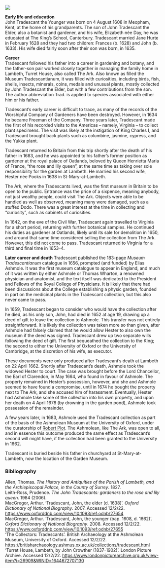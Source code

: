 <a href="https://www.kent-maps.online"><img src="https://kent-map.github.io/mdpress/juncture/ve-button.png"></a>

<param ve-config title="John Tradescant the Younger (1608 – 1662)" author="Dominique Gracia and Hannah" layout="vtl" banner="https://raw.githubusercontent.com/kent-map/images/main/banners/17c.jpg">

<param ve-entity eid="Q3133261" aliases="Meopham">
<param ve-entity eid="Q1701960" aliases="John Tradescant the Younger">
<param ve-entity eid="Q1375506" aliases="John Tradescant the Elder">
<param ve-entity eid="Q34433" aliases="University of Oxford">
<param ve-entity eid="Q636400" aliases="Ashmolean Museum">
<param ve-entity eid="Q29303" aliases="Canterbury">
<param ve-entity eid="Q3360332" aliases="King’s School">
<param ve-entity eid="Q35794" aliases="University of Cambridge">
<param ve-entity eid="Q16003969" aliases="Royal College of Physicians">
<param ve-entity eid="Q81506" aliases="King Charles I">
<param ve-entity eid="Q80330" aliases="Civil War">
<param ve-entity eid="Q15221398" aliases="Garden Museum">
<param ve-entity eid="Q17552830" aliases="St-Mary-at-Lambeth">
<param ve-entity eid="Q17015812" aliases="Worshipful Company of Gardeners">
<param ve-entity eid="Q1370" aliases="Virginia">
<param ve-entity eid="Q848615" aliases="Henrietta Maria of France">
<param ve-entity eid="Q2008622" aliases="Oatlands">
<param ve-entity eid="Q2499418" aliases="Thomas Wharton">
<param ve-entity eid="Q471406" aliases="Ashmole">
<param ve-entity eid="Q217217" aliases="Lord Chancellor">
<param ve-entity eid="Q335173" aliases="Earl of Clarendon">

**Early life and education**   
John Tradescant the Younger was born on 4 August 1608 in Meopham, Kent, at the home of his grandparents. The son of John Tradescant the Elder, also a botanist and gardener, and his wife, Elizabeth née Day, he was educated at The King’s School, Canterbury. Tradescant married Jane Hurte in February 1628 and they had two children: Frances (b. 1628) and John (b. 1633). His wife died fairly soon after their son was born, in 1635.
<param ve-image url="https://upload.wikimedia.org/wikipedia/commons/4/46/John_Tradescant_the_Younger.jpg?20071209122527" label="John Tradescant the Younger, unknown artist, painted 1652" attribution="Public domain, via Wikimedia Commons">
<param ve-image url="https://upload.wikimedia.org/wikipedia/commons/5/57/John_Tradescant_the_elder.jpg?20190619065813" label="John Tradescant the Elder, attributed to Cornelis de Neve, 1638-1665" attribution="Public domain, via Wikimedia Commons">
<param ve-map center="Q3133261" zoom="10">

**Career**   
Tradescant followed his father into a career in gardening and botany, and the father-son pair worked closely together in managing the family home in Lambeth, Turret House, also called The Ark. Also known as filled the Museum Tradescantianum, it was filled with curiosities, including birds, fish, shells, insects, minerals, coins, medals and unusual plants, mostly collected by John Tradescant the Elder, but with a few contributions from the son. The author abbreviation Trad. is applied to species associated with either him or his father.
<param ve-image url="https://upload.wikimedia.org/wikipedia/commons/thumb/4/40/Tradescant%27s_Ark.jpg/1600px-Tradescant%27s_Ark.jpg?20140331201243" label="The Ark, Lambeth, depicted in Thomas Allen’s "The History and Antiquities of the Parish of Lambeth, and the Archiepiscopal Palace, in the County of Surrey" (1827)" attribution="Public domain, via Wikimedia Commons">
<param ve-map center="51.47855067478189, -0.12226579754576553" zoom="10">

Tradescant’s early career is difficult to trace, as many of the records of the Worshipful Company of Gardeners have been destroyed. However, in 1634 he became Freeman of the Company. Three years later, Tradescant made the first of his recorded visits to the Americas – namely, Virginia – to collect plant specimens. The visit was likely at the instigation of King Charles I, and Tradescant brought back plants such as columbine, jasmine, cypress, and the Yukka plant.
<param ve-map center="Q1370" zoom="4">

Tradescant returned to Britain from this trip shortly after the death of his father in 1683, and he was appointed to his father’s former position as gardener at the royal palace of Oatlands, beloved by Queen Henrietta Maria of France, “the rose and lily queen”, at the same time as taking over sole responsibility for the garden at Lambeth. He married his second wife, Hester née Pooks in 1638 in St-Mary-at-Lambeth.
<param ve-image url="https://upload.wikimedia.org/wikipedia/commons/7/74/Palace_-_Oatlands.jpg?20070528194556" label="Oatlands Palace, c. 17th century" attribution="Public domain, via Wikimedia Commons">
<param ve-image url="https://upload.wikimedia.org/wikipedia/commons/thumb/d/d0/HenriettaMariaofFrance03.jpg/944px-HenriettaMariaofFrance03.jpg?20190914200701" label="Henrietta Maria of France, 1632, by Anthony van Dyck" attribution="Public domain, via Wikimedia Commons">
<param ve-map center="Q2008622" zoom="10">

The Ark, where the Tradescants lived, was the first museum in Britain to be open to the public. Entrance was the price of a sixpence, meaning anybody, not just wealthy people, could visit The Ark. Objects were able to be handled as well as observed, meaning many were damaged, such as a stuffed Dodo. There was a great interest at the time in collecting and “curiosity”, such as cabinets of curiosities.
<param ve-image url="https://upload.wikimedia.org/wikipedia/commons/f/fd/3_Dodos.jpg?20181124193128" label="Three Dodos, from Richard Owen’s "Memoir of the Dodo" (1866)" attribution="Public domain, via Wikimedia Commons">

In 1642, on the eve of the Civil War, Tradescant again travelled to Virginia for a short period, returning with further botanical samples. He continued his duties as gardener at Oatlands, likely until its sale for demolition in 1650, and around that same time considered selling the collection from The Ark. However, this did not come to pass. Tradescant returned to Virginia for a third and final time in 1653–4.
<param ve-map center="Q1370" zoom="4">

**Later career and death**
Tradescant published the 183-page _Museum Tradescantianum_ catalogue in 1656, prompted (and funded) by Elias Ashmole. It was the first museum catalogue to appear in England, and much of it was written by either Ashmole or Thomas Wharton, a renowned physician and anatomist, and the text itself was dedicated to the President and Fellows of the Royal College of Physicians. It is likely that there had been discussions about the College establishing a physic garden, founded in part on the medicinal plants in the Tradescant collection, but this also never came to pass.
<param ve-image url="https://thegardenstrustblog.files.wordpress.com/2020/04/screenshot-92.png" label="The title page of the "Museum Tradescantianum" catalogue, featuring John Tradescant the Elder" attribution="Public domain, via The Garden’s Trust">

In 1659, Tradescant began to consider who would have the collection after he died, as his only son, John, had died in 1652 at age 19, drawing up a deed of gift to leave the collection to Ashmole. This transfer was not entirely straightforward. It is likely the collection was taken more so than given, after Ashmole had falsely claimed that he would allow Hester to also own the museum if the deed was signed. Tradescant drew up two separate wills following the deed of gift. The first bequeathed the collection to the King; the second to either the University of Oxford or the University of Cambridge, at the discretion of his wife, as executor.
<param ve-image url="https://upload.wikimedia.org/wikipedia/commons/thumb/4/44/Elias_Ashmole_by_John_Riley.jpg/968px-Elias_Ashmole_by_John_Riley.jpg?20101017112849" label="Elias Ashmole, c.1687-c.1689, after John Riley" attribution="Public domain, via Wikimedia Commons">

These documents were only produced after Tradescant’s death at Lambeth on 22 April 1662. Shortly after Tradescant’s death, Ashmole took the widowed Hester to court. The case was brought before the Lord Chancellor, the Earl of Clarendon, in May 1664, who found in favour of Ashmole. The property remained in Hester’s possession, however, and she and Ashmole seemed to have found a compromise, until in 1674 he bought the property next to The Ark, and she accused him of harassment. Eventually, Hester had Ashmole take some of the collection into his own property, and upon her death on 4 April 1678 (by drowning in the garden pond), Ashmole took possession of the remainder.
<param ve-image url="https://upload.wikimedia.org/wikipedia/commons/thumb/9/9f/Edward_Hyde%2C_1st_Earl_of_Clarendon_by_Adriaen_Hanneman.jpg/612px-Edward_Hyde%2C_1st_Earl_of_Clarendon_by_Adriaen_Hanneman.jpg?20091204062317" label="Edward Hyde, 1st Earl of Clarendon, c.1671, by Adriaen Hanneman" attribution="Public domain, via Wikimedia Commons">

A few years later, in 1683, Ashmole used the Tradescant collection as part of the basis of the Ashmolean Museum at the University of Oxford, under the curatorship of [Robert Plot](/17c/17c-robert-plot). The Ashmolean, like The Ark, was open to all, and in essence this outcome produced the same effect as Tradescant’s second will might have, if the collection had been granted to the University in 1662.
<param ve-image url="https://upload.wikimedia.org/wikipedia/commons/6/6d/Ashmolean_Museum_in_July_2014.jpg" label="Ashmolean Museum, 2014" attribution="Lewis Clarke via Wikimedia Commons, CC BY-SA 2.0">

Tradescant is buried beside his father in churchyard at St-Mary-at-Lambeth, now the location of the Garden Museum.
<param ve-image url="https://upload.wikimedia.org/wikipedia/commons/thumb/5/57/London_garden_museum_-20_garden_and_church.JPG/1496px-London_garden_museum_-20_garden_and_church.JPG?20120416072103" label="Knot Garden and St Mary's Church Lambeth" attribution="Rosakoalaglitzereinhorn via Wikimedia Commons, CC BY-SA 3.0">

### Bibliography

Allen, Thomas. _The History and Antiquities of the Parish of Lambeth, and the Archiepiscopal Palace, in the County of Surrey_. 1827.   
Leith-Ross, Prudence. _The John Tradescants: gardeners to the rose and lily queen_. 1984 (2006).   
MacGregor, Arthur. ‘Tradescant, John, the elder (d. 1638)’. _Oxford Dictionary of National Biography_. 2007. Accessed 12/2/22. https://www.oxforddnb.com/view/10.1093/ref:odnb/27654   
MacGregor, Arthur. ‘Tradescant, John, the younger (bap. 1608, d. 1662)’. _Oxford Dictionary of National Biography_. 2008. Accessed 12/2/22. https://www.oxforddnb.com/view/10.1093/ref:odnb/27655   
‘The Collectors: Tradescants’. British Archaeology at the Ashmolean Museum, University of Oxford. Accessed 12/2/22. https://britisharchaeology.ashmus.ox.ac.uk/collections/tradescant.html   
‘Turret House, Lambeth, by John Crowther (1837-1902)’. London Picture Archive. Accessed 12/2/22. https://www.londonpicturearchive.org.uk/view-item?i=26909&WINID=1644672707130   
